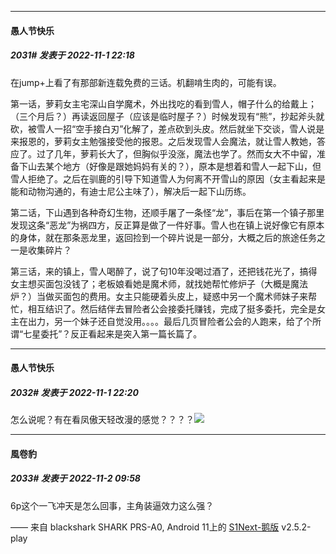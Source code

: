 

*****

####  愚人节快乐  
##### 2031#       发表于 2022-11-1 22:18

在jump+上看了有那部新连载免费的三话。机翻啃生肉的，可能有误。

第一话，萝莉女主宅深山自学魔术，外出找吃的看到雪人，帽子什么的给戴上；（三个月后？）再读返回屋子（应该是临时屋子？）时候发现有“熊”，抄起斧头就砍，被雪人一招“空手接白刃”化解了，差点砍到头皮。然后就坐下交谈，雪人说是来报恩的，萝莉女主勉强接受他的报恩。之后发现雪人会魔法，就让雪人教她，答应了。过了几年，萝莉长大了，但胸似乎没涨，魔法也学了。然而女大不中留，准备下山去某个地方（好像是跟她妈妈有关的？），原本是想着和雪人一起下山，但雪人拒绝了。之后在驯鹿的引导下知道雪人为何离不开雪山的原因（女主看起来是能和动物沟通的，有迪士尼公主味了），解决后一起下山历练。

第二话，下山遇到各种奇幻生物，还顺手屠了一条怪“龙”，事后在第一个镇子那里发现这条“恶龙”为祸四方，反正算是做了一件好事。雪人也在镇上说好像它有原本的身体，就在那条恶龙里，返回捡到一个碎片说是一部分，大概之后的旅途任务之一是收集碎片？

第三话，来的镇上，雪人喝醉了，说了句10年没喝过酒了，还把钱花光了，搞得女主想买面包没钱了；老板娘看她是魔术师，就找她帮忙修炉子（大概是魔法炉？）当做买面包的费用。女主只能硬着头皮上，疑惑中另一个魔术师妹子来帮忙，相互结识了。然后结伴去冒险者公会接委托赚钱，完成了挺多委托，完全是女主在出力，另一个妹子还自觉没用。。。。最后几页冒险者公会的人跑来，给了个所谓“七星委托”？反正看起来是突入第一篇长篇了。

*****

####  愚人节快乐  
##### 2032#       发表于 2022-11-1 22:20

怎么说呢？有在看凤傲天轻改漫的感觉？？？？<img src="https://static.saraba1st.com/image/smiley/face2017/053.png" referrerpolicy="no-referrer">



*****

####  風卷豹  
##### 2033#       发表于 2022-11-2 09:58

6p这个一飞冲天是怎么回事，主角装逼效力这么强？

—— 来自 blackshark SHARK PRS-A0, Android 11上的 [S1Next-鹅版](https://github.com/ykrank/S1-Next/releases) v2.5.2-play

